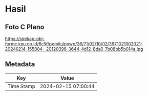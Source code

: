 # Hasil

## Foto C Plano

https://sirekap-obj-formc.kpu.go.id/6c5f/pemilu/ppwp/36/71/02/10/02/3671021002021-20240214-155804--20120396-3644-4d12-8da0-7b08bb5b014a.jpg


## Metadata

| Key        | Value               |
| ---------- | ------------------- |
| Time Stamp | 2024-02-15 07:00:44 |



